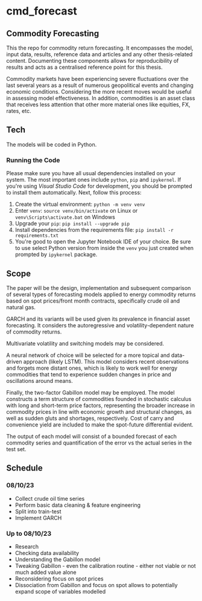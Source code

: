 # cmd_forecast

## Commodity Forecasting

This the repo for commodity return forecasting. It encompasses the model, input data, results, reference data and articles and any other thesis-related content. Documenting these components allows for reproducibility of results and acts as a centralised reference point for this thesis.

Commodity markets have been experiencing severe fluctuations over the last several years as a result of numerous geopolitical events and changing economic conditions. Considering the more recent moves would be useful in assessing model effectiveness. In addition, commodities is an asset class that receives less attention that other more material ones like equities, FX, rates, etc.

## Tech

The models will be coded in Python.

### Running the Code

Please make sure you have all usual dependencies installed on your system. The most important ones include `python`, `pip` and `ipykernel`. If you're using _Visual Studio Code_ for development, you should be prompted to install them automatically. Next, follow this process:

1. Create the virtual environment: `python -m venv venv`
2. Enter `venv`: `source venv/bin/activate` on Linux or `venv\Scripts\activate.bat` on Windows
3. Upgrade your `pip`: `pip install --upgrade pip`
4. Install dependencies from the requirements file: `pip install -r requirements.txt`
5. You're good to open the Jupyter Notebook IDE of your choice. Be sure to use select Python version from inside the `venv` you just created when prompted by `ipykernel` package.

## Scope

The paper will be the design, implementation and subsequent comparison of several types of forecasting models applied to energy commodity returns based on spot prices/front month contracts, specifically crude oil and natural gas.

GARCH and its variants will be used given its prevalence in financial asset forecasting. It considers the autoregressive and volatility-dependent nature of commodity returns.

Multivariate volatility and switching models may be considered.

A neural network of choice will be selected for a more topical and data-driven approach (likely LSTM). This model considers recent observations and forgets more distant ones, which is likely to work well for energy commodities that tend to experience sudden changes in price and oscillations around means.

Finally, the two-factor Gabillon model may be employed. The model constructs a term structure of commodities founded in stochastic calculus with long and short-term price factors, representing the broader increase in commodity prices in line with economic growth and structural changes, as well as sudden gluts and shortages, respectively. Cost of carry and convenience yield are included to make the spot-future differential evident.

The output of each model will consist of a bounded forecast of each commodity series and quantification of the error vs the actual series in the test set.

## Schedule

### 08/10/23

- Collect crude oil time series
- Perform basic data cleaning & feature engineering
- Split into train-test
- Implement GARCH

### Up to 08/10/23

- Research
- Checking data availability
- Understanding the Gabillon model
- Tweaking Gabillon - even the calibration routine - either not viable or not much added value alone
- Reconsidering focus on spot prices
- Dissociation from Gabillon and focus on spot allows to potentially expand scope of variables modelled
